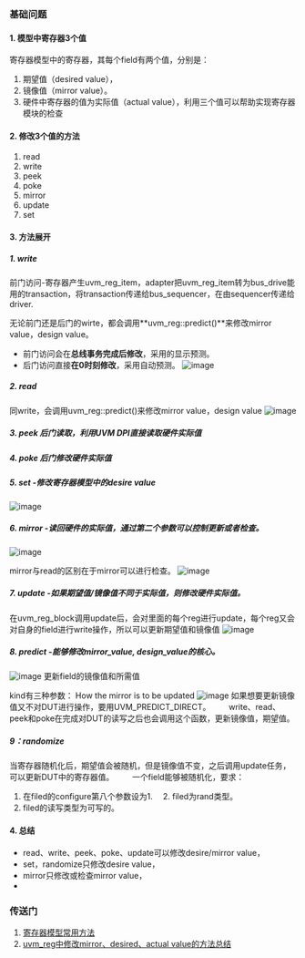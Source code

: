 ### 基础问题
#### 1. 模型中寄存器3个值
   寄存器模型中的寄存器，其每个field有两个值，分别是：
   1. 期望值（desired value），
   2. 镜像值（mirror value）。
   3. 硬件中寄存器的值为实际值（actual value），利用三个值可以帮助实现寄存器模块的检查
#### 2. 修改3个值的方法
   1. read
   2. write
   3. peek
   4. poke
   5. mirror
   6. update
   7. set
#### 3. 方法展开
##### 1. write
前门访问-寄存器产生uvm_reg_item，adapter把uvm_reg_item转为bus_drive能用的transaction，将transaction传递给bus_sequencer，在由sequencer传递给driver.  

无论前门还是后门的wirte，都会调用**uvm_reg::predict()**来修改mirror value，design value。
- 前门访问会在**总线事务完成后修改**，采用的显示预测。
- 后门访问直接**在0时刻修改**，采用自动预测。
![image](https://github.com/bulaqi/IC-DV.github.io/assets/55919713/4a3501f8-aadd-42e4-b99c-0f91f6f3e701)

##### 2. read
 同write，会调用uvm_reg::predict()来修改mirror value，design value
![image](https://github.com/bulaqi/IC-DV.github.io/assets/55919713/678d66ae-e099-4077-b941-b0c4b253a331)

##### 3. peek 后门读取，利用UVM DPI直接读取硬件实际值
##### 4. poke 后门修改硬件实际值
##### 5. set -修改寄存器模型中的desire value
![image](https://github.com/bulaqi/IC-DV.github.io/assets/55919713/6405aacc-3ebb-43d0-89a6-de049a88641e)

##### 6. mirror -读回硬件的实际值，通过第二个参数可以控制更新或者检查。
![image](https://github.com/bulaqi/IC-DV.github.io/assets/55919713/ff1769d6-2b7a-4cbc-a832-3166f9675e40)

mirror与read的区别在于mirror可以进行检查。
![image](https://github.com/bulaqi/IC-DV.github.io/assets/55919713/2290b724-cf15-4d3a-8fea-8b8748165b63)

##### 7. update -如果期望值/镜像值不同于实际值，则修改硬件实际值。
 在uvm_reg_block调用update后，会对里面的每个reg进行update，每个reg又会对自身的field进行write操作，所以可以更新期望值和镜像值
![image](https://github.com/bulaqi/IC-DV.github.io/assets/55919713/54471f70-2211-4ffe-8a55-88739685cc33)

##### 8. predict -能够修改mirror_value, design_value的核心。
![image](https://github.com/bulaqi/IC-DV.github.io/assets/55919713/4805c1ed-363a-4aa6-b81e-eea52f4e78c9)
 更新field的镜像值和所需值

kind有三种参数：
How the mirror is to be updated
![image](https://github.com/bulaqi/IC-DV.github.io/assets/55919713/077bb4e3-d5ca-4523-9cb1-9099b6607078)
如果想要更新镜像值又不对DUT进行操作，要用UVM_PREDICT_DIRECT。
　　write、read、peek和poke在完成对DUT的读写之后也会调用这个函数，更新镜像值，期望值。

##### 9：randomize
当寄存器随机化后，期望值会被随机，但是镜像值不变，之后调用update任务，可以更新DUT中的寄存器值。
　　一个field能够被随机化，要求：　　　　
  1. 在filed的configure第八个参数设为1.
　2. filed为rand类型。
  3. filed的读写类型为可写的。


#### 4. 总结
- read、write、peek、poke、update可以修改desire/mirror value，
- set，randomize只修改desire value，
- mirror只修改或检查mirror value，
- 
### 传送门
1. [寄存器模型常用方法](https://blog.csdn.net/qq_43445577/article/details/119701467)
2. [uvm_reg中修改mirror、desired、actual value的方法总结](https://blog.csdn.net/LSC0311/article/details/127338692)
